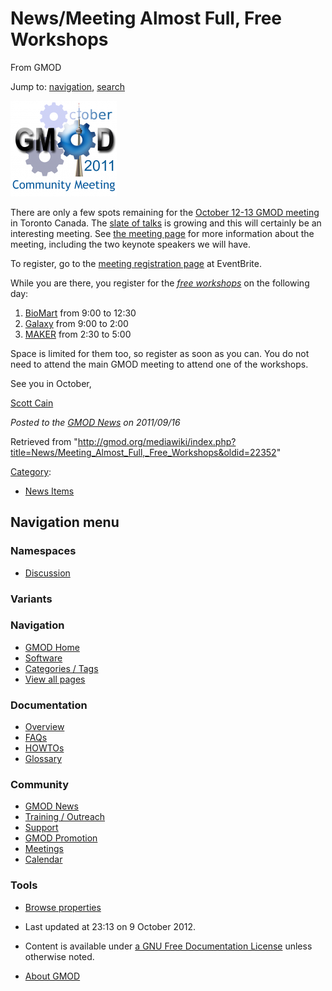 









<span id="top"></span>







# <span dir="auto">News/Meeting Almost Full, Free Workshops</span>





From GMOD









Jump to: [navigation](#mw-navigation), [search](#p-search)







[<img
src="https://raw.githubusercontent.com/GMOD/gmod.github.io/main/mediawiki/images/thumb/e/e2/October2011Logo.png/170px-October2011Logo.png"
srcset="https://raw.githubusercontent.com/GMOD/gmod.github.io/main/mediawiki/images/thumb/e/e2/October2011Logo.png/255px-October2011Logo.png 1.5x, https://raw.githubusercontent.com/GMOD/gmod.github.io/main/mediawiki/images/thumb/e/e2/October2011Logo.png/340px-October2011Logo.png 2x"
width="170" height="153" alt="October 2011 GMOD Meeting" />](../October_2011_GMOD_Meeting "October 2011 GMOD Meeting")



There are only a few spots remaining for the [October 12-13 GMOD
meeting](../October_2011_GMOD_Meeting "October 2011 GMOD Meeting") in
Toronto Canada. The [slate of
talks](../October_2011_GMOD_Meeting#Agenda "October 2011 GMOD Meeting")
is growing and this will certainly be an interesting meeting. See [the
meeting page](../October_2011_GMOD_Meeting "October 2011 GMOD Meeting")
for more information about the meeting, including the two keynote
speakers we will have.

To register, go to the
<a href="http://gmod.eventbrite.com/" class="external text"
rel="nofollow">meeting registration page</a> at EventBrite.

While you are there, you register for the *[free
workshops](../October_2011_GMOD_Meeting#Scheduled_Satellite_Meetings "October 2011 GMOD Meeting")*
on the following day:

1.  [BioMart](../October_2011_GMOD_Meeting#BioMart_Workshop "October 2011 GMOD Meeting")
    from 9:00 to 12:30
2.  [Galaxy](../October_2011_GMOD_Meeting#Galaxy_Workshop "October 2011 GMOD Meeting")
    from 9:00 to 2:00
3.  [MAKER](../MAKER.1 "MAKER") from 2:30 to 5:00

Space is limited for them too, so register as soon as you can. You do
not need to attend the main GMOD meeting to attend one of the workshops.

See you in October,

[Scott Cain](../User%3AScott "User%3AScott")

  



*Posted to the [GMOD News](../GMOD_News "GMOD News") on 2011/09/16*







Retrieved from
"<http://gmod.org/mediawiki/index.php?title=News/Meeting_Almost_Full,_Free_Workshops&oldid=22352>"







[Category](../Special%3ACategories "Special%3ACategories"):

- [News Items](../Category%3ANews_Items "Category%3ANews Items")















## Navigation menu









### Namespaces


- <span id="ca-talk"><a
  href="http://gmod.org/mediawiki/index.php?title=Talk:News/Meeting_Almost_Full,_Free_Workshops&amp;action=edit&amp;redlink=1"
  accesskey="t"
  title="Discussion about the content page [t]">Discussion</a></span>





### 

### Variants[](#)























<a href="../Main_Page"
style="background-image: url(../../images/GMOD-cogs.png);"
title="Visit the main page"></a>





### Navigation



- <span id="n-GMOD-Home">[GMOD Home](../Main_Page)</span>
- <span id="n-Software">[Software](../GMOD_Components)</span>
- <span id="n-Categories-.2F-Tags">[Categories /
  Tags](../Categories)</span>
- <span id="n-View-all-pages">[View all
  pages](../Special:AllPages)</span>







### Documentation



- <span id="n-Overview">[Overview](../Overview)</span>
- <span id="n-FAQs">[FAQs](../Category%3AFAQ)</span>
- <span id="n-HOWTOs">[HOWTOs](../Category%3AHOWTO)</span>
- <span id="n-Glossary">[Glossary](../Glossary)</span>







### Community



- <span id="n-GMOD-News">[GMOD News](../GMOD_News)</span>
- <span id="n-Training-.2F-Outreach">[Training /
  Outreach](../Training_and_Outreach)</span>
- <span id="n-Support">[Support](../Support)</span>
- <span id="n-GMOD-Promotion">[GMOD Promotion](../GMOD_Promotion)</span>
- <span id="n-Meetings">[Meetings](../Meetings)</span>
- <span id="n-Calendar">[Calendar](../Calendar)</span>







### Tools




- <span id="t-smwbrowselink"><a href="../Special%3ABrowse/News-2FMeeting_Almost_Full,_Free_Workshops"
  rel="smw-browse">Browse properties</a></span>












- <span id="footer-info-lastmod">Last updated at 23:13 on 9 October
  2012.</span>
<!-- - <span id="footer-info-viewcount">8,335 page views.</span> -->
- <span id="footer-info-copyright">Content is available under
  <a href="http://www.gnu.org/licenses/fdl-1.3.html" class="external"
  rel="nofollow">a GNU Free Documentation License</a> unless otherwise
  noted.</span>

<!-- -->

- <span id="footer-places-about">[About
  GMOD](../GMOD%3AAbout "GMOD%3AAbout")</span>

<!-- -->







